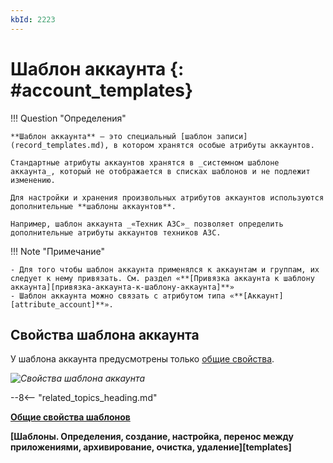 ```yaml
---
kbId: 2223
---
```


# Шаблон аккаунта {: #account_templates}

!!! Question "Определения"

    **Шаблон аккаунта** — это специальный [шаблон записи](record_templates.md), в котором хранятся особые атрибуты аккаунтов.

    Стандартные атрибуты аккаунтов хранятся в _системном шаблоне аккаунта_, который не отображается в списках шаблонов и не подлежит изменению.

    Для настройки и хранения произвольных атрибутов аккаунтов используются дополнительные **шаблоны аккаунтов**.

    Например, шаблон аккаунта _«Техник АЗС»_ позволяет определить дополнительные атрибуты аккаунтов техников АЗС.

!!! Note "Примечание"

    - Для того чтобы шаблон аккаунта применялся к аккаунтам и группам, их следует к нему привязать. См. раздел «**[Привязка аккаунта к шаблону аккаунта][привязка-аккаунта-к-шаблону-аккаунта]**»
    - Шаблон аккаунта можно связать с атрибутом типа «**[Аккаунт][attribute_account]**».

## Свойства шаблона аккаунта

У шаблона аккаунта предусмотрены только [общие свойства](template_common_properties.md).

_![Свойства шаблона аккаунта](account_templates_properties.png)_

--8<-- "related_topics_heading.md"

**[Общие свойства шаблонов](template_common_properties.md)** 

**[Шаблоны. Определения, создание, настройка, перенос между приложениями, архивирование, очистка, удаление][templates]**
